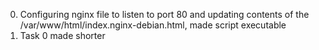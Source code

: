 0. Configuring nginx file to listen to port 80 and updating contents of the /var/www/html/index.nginx-debian.html, made script executable
1. Task 0 made shorter
